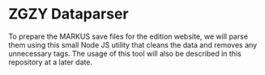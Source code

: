 # ZGZY Dataparser
To prepare the MARKUS save files for the edition website, we will parse them using this small Node JS utility that cleans the data and removes any unnecessary 
tags. The usage of this tool will also be described in this repository at a later date.
